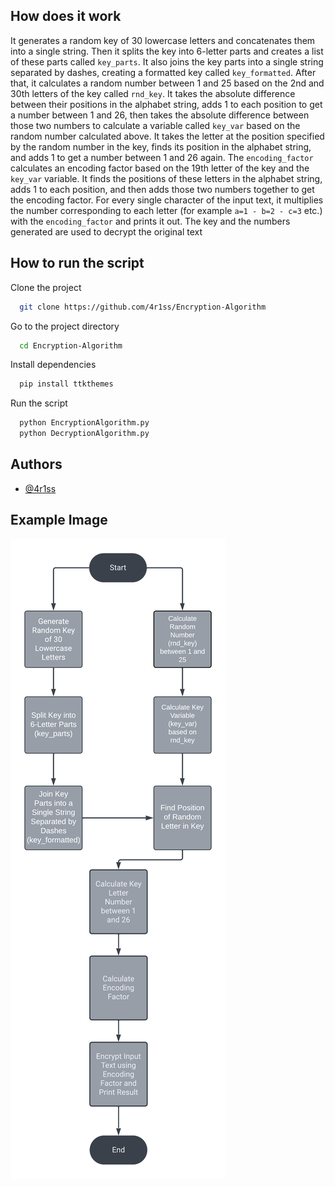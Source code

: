 
## How does it work


It generates a random key of 30 lowercase letters and concatenates them into a single string. Then it splits the key into 6-letter parts and creates a list of these parts called `key_parts`. It also joins the key parts into a single string separated by dashes, creating a formatted key called `key_formatted`. After that, it calculates a random number between 1 and 25 based on the 2nd and 30th letters of the key called `rnd_key`. It takes the absolute difference between their positions in the alphabet string, adds 1 to each position to get a number between 1 and 26, then takes the absolute difference between those two numbers to calculate a variable called `key_var` based on the random number calculated above. It takes the letter at the position specified by the random number in the key, finds its position in the alphabet string, and adds 1 to get a number between 1 and 26 again. The `encoding_factor` calculates an encoding factor based on the 19th letter of the key and the `key_var` variable. It finds the positions of these letters in the alphabet string, adds 1 to each position, and then adds those two numbers together to get the encoding factor. For every single character of the input text, it multiplies the number corresponding to each letter (for example `a=1 - b=2 - c=3` etc.) with the `encoding_factor` and prints it out. The key and the numbers generated are used to decrypt the original text


## How to run the script

Clone the project

```bash
  git clone https://github.com/4r1ss/Encryption-Algorithm
```

Go to the project directory

```bash
  cd Encryption-Algorithm
```

Install dependencies

```python
  pip install ttkthemes
```

Run the script

```python
  python EncryptionAlgorithm.py
  python DecryptionAlgorithm.py
```
## Authors

- [@4r1ss](https://github.com/4r1ss)

## Example Image

![App Screenshot](https://github.com/4r1ss/Encryption-Algorithm/blob/main/flowchart.png)


